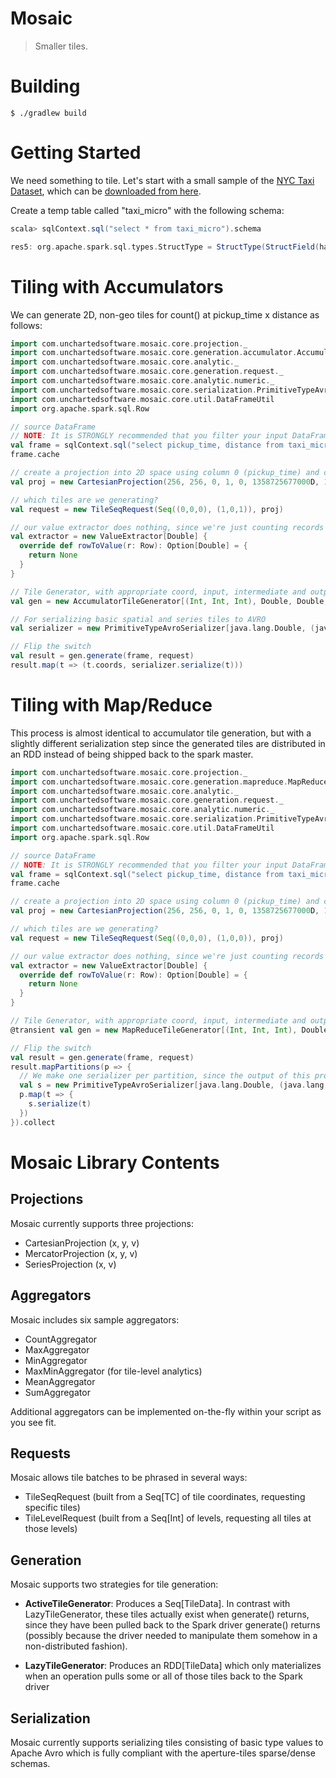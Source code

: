 # Mosaic
> Smaller tiles.

# Building

```
$ ./gradlew build
```

# Getting Started

We need something to tile. Let's start with a small sample of the [NYC Taxi Dataset](http://www.andresmh.com/nyctaxitrips/), which can be [downloaded from here](http://assets.oculusinfo.com/pantera/taxi_micro.csv).

Create a temp table called "taxi_micro" with the following schema:

```scala
scala> sqlContext.sql("select * from taxi_micro").schema

res5: org.apache.spark.sql.types.StructType = StructType(StructField(hack,StringType,true), StructField(license,StringType,true), StructField(code,StringType,true), StructField(flag,IntegerType,true), StructField(type,StringType,true), StructField(pickup_time,TimestampType,true), StructField(dropoff_time,TimestampType,true), StructField(passengers,IntegerType,true), StructField(duration,IntegerType,true), StructField(distance,DoubleType,true), StructField(pickup_lon,DoubleType,true), StructField(pickup_lat,DoubleType,true), StructField(dropoff_lon,DoubleType,true), StructField(dropoff_lat,DoubleType,true))
```

# Tiling with Accumulators

We can generate 2D, non-geo tiles for count() at pickup_time x distance as follows:

```scala
import com.unchartedsoftware.mosaic.core.projection._
import com.unchartedsoftware.mosaic.core.generation.accumulator.AccumulatorTileGenerator
import com.unchartedsoftware.mosaic.core.analytic._
import com.unchartedsoftware.mosaic.core.generation.request._
import com.unchartedsoftware.mosaic.core.analytic.numeric._
import com.unchartedsoftware.mosaic.core.serialization.PrimitiveTypeAvroSerializer
import com.unchartedsoftware.mosaic.core.util.DataFrameUtil
import org.apache.spark.sql.Row

// source DataFrame
// NOTE: It is STRONGLY recommended that you filter your input DataFrame down to only the columns you need for tiling.
val frame = sqlContext.sql("select pickup_time, distance from taxi_micro")
frame.cache

// create a projection into 2D space using column 0 (pickup_time) and column 1 (distance), and appropriate max/min bounds for both.
val proj = new CartesianProjection(256, 256, 0, 1, 0, 1358725677000D, 1356998880000D, 1, 95.85D, 0)

// which tiles are we generating?
val request = new TileSeqRequest(Seq((0,0,0), (1,0,1)), proj)

// our value extractor does nothing, since we're just counting records
val extractor = new ValueExtractor[Double] {
  override def rowToValue(r: Row): Option[Double] = {
    return None
  }
}

// Tile Generator, with appropriate coord, input, intermediate and output types for bin and tile aggregators (CountAggregator and MaxMinAggregator, in this case)
val gen = new AccumulatorTileGenerator[(Int, Int, Int), Double, Double, java.lang.Double, (Double, Double), (java.lang.Double, java.lang.Double)](sc, proj, extractor, CountAggregator, MaxMinAggregator)

// For serializing basic spatial and series tiles to AVRO
val serializer = new PrimitiveTypeAvroSerializer[java.lang.Double, (java.lang.Double, java.lang.Double)](classOf[java.lang.Double], proj.bins)

// Flip the switch
val result = gen.generate(frame, request)
result.map(t => (t.coords, serializer.serialize(t)))
```

# Tiling with Map/Reduce

This process is almost identical to accumulator tile generation, but with a slightly different serialization step since the generated tiles are distributed in an RDD instead of being shipped back to the spark master.

```scala
import com.unchartedsoftware.mosaic.core.projection._
import com.unchartedsoftware.mosaic.core.generation.mapreduce.MapReduceTileGenerator
import com.unchartedsoftware.mosaic.core.analytic._
import com.unchartedsoftware.mosaic.core.generation.request._
import com.unchartedsoftware.mosaic.core.analytic.numeric._
import com.unchartedsoftware.mosaic.core.serialization.PrimitiveTypeAvroSerializer
import com.unchartedsoftware.mosaic.core.util.DataFrameUtil
import org.apache.spark.sql.Row

// source DataFrame
// NOTE: It is STRONGLY recommended that you filter your input DataFrame down to only the columns you need for tiling.
val frame = sqlContext.sql("select pickup_time, distance from taxi_micro")
frame.cache

// create a projection into 2D space using column 0 (pickup_time) and column 1 (distance), and appropriate max/min bounds for both.
val proj = new CartesianProjection(256, 256, 0, 1, 0, 1358725677000D, 1356998880000D, 1, 95.85D, 0)

// which tiles are we generating?
val request = new TileSeqRequest(Seq((0,0,0), (1,0,0)), proj)

// our value extractor does nothing, since we're just counting records
val extractor = new ValueExtractor[Double] {
  override def rowToValue(r: Row): Option[Double] = {
    return None
  }
}

// Tile Generator, with appropriate coord, input, intermediate and output types for bin and tile aggregators (CountAggregator and MaxMinAggregator, in this case)
@transient val gen = new MapReduceTileGenerator[(Int, Int, Int), Double, Double, java.lang.Double, (Double, Double), (java.lang.Double, java.lang.Double)](sc, proj, extractor, CountAggregator, MaxMinAggregator)

// Flip the switch
val result = gen.generate(frame, request)
result.mapPartitions(p => {  
  // We make one serializer per partition, since the output of this process is an RDD and we can't just keep one on the master.
  val s = new PrimitiveTypeAvroSerializer[java.lang.Double, (java.lang.Double, java.lang.Double)](classOf[java.lang.Double], proj.bins)
  p.map(t => {
    s.serialize(t)
  })
}).collect
```

# Mosaic Library Contents

## Projections

Mosaic currently supports three projections:
 * CartesianProjection (x, y, v)
 * MercatorProjection (x, y, v)
 * SeriesProjection (x, v)

## Aggregators

Mosaic includes six sample aggregators:

 * CountAggregator
 * MaxAggregator
 * MinAggregator
 * MaxMinAggregator (for tile-level analytics)
 * MeanAggregator
 * SumAggregator

Additional aggregators can be implemented on-the-fly within your script as you see fit.

## Requests

Mosaic allows tile batches to be phrased in several ways:

 * TileSeqRequest (built from a Seq[TC] of tile coordinates, requesting specific tiles)
 * TileLevelRequest (built from a Seq[Int] of levels, requesting all tiles at those levels)

## Generation

Mosaic supports two strategies for tile generation:

 * **ActiveTileGenerator**: Produces a Seq[TileData]. In contrast with LazyTileGenerator, these tiles actually exist when generate() returns, since they have been pulled back to the Spark driver generate() returns (possibly because the driver needed to manipulate them somehow in a non-distributed fashion).

 * **LazyTileGenerator**: Produces an RDD[TileData] which only materializes when an operation pulls some or all of those tiles back to the Spark driver

## Serialization

Mosaic currently supports serializing tiles consisting of basic type values to Apache Avro which is fully compliant with the aperture-tiles sparse/dense schemas.
